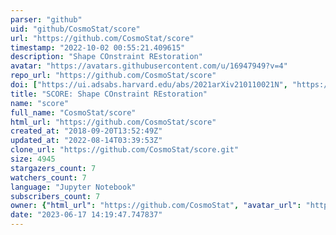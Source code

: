 ```yaml
---
parser: "github"
uid: "github/CosmoStat/score"
url: "https://github.com/CosmoStat/score"
timestamp: "2022-10-02 00:55:21.409615"
description: "Shape COnstraint REstoration"
avatar: "https://avatars.githubusercontent.com/u/16947949?v=4"
repo_url: "https://github.com/CosmoStat/score"
doi: ["https://ui.adsabs.harvard.edu/abs/2021arXiv210110021N", "https://ui.adsabs.harvard.edu/abs/2022ascl.soft09005N/abstract"]
title: "SCORE: Shape COnstraint REstoration"
name: "score"
full_name: "CosmoStat/score"
html_url: "https://github.com/CosmoStat/score"
created_at: "2018-09-20T13:52:49Z"
updated_at: "2022-08-14T03:39:53Z"
clone_url: "https://github.com/CosmoStat/score.git"
size: 4945
stargazers_count: 7
watchers_count: 7
language: "Jupyter Notebook"
subscribers_count: 7
owner: {"html_url": "https://github.com/CosmoStat", "avatar_url": "https://avatars.githubusercontent.com/u/16947949?v=4", "login": "CosmoStat", "type": "Organization"}
date: "2023-06-17 14:19:47.747837"
---
```


